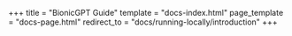 +++
title = "BionicGPT Guide"
template = "docs-index.html"
page_template = "docs-page.html"
redirect_to = "docs/running-locally/introduction"
+++